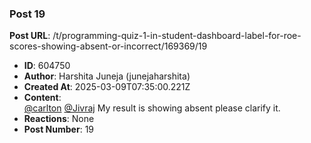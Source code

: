 ### Post 19
**Post URL**: /t/programming-quiz-1-in-student-dashboard-label-for-roe-scores-showing-absent-or-incorrect/169369/19
- **ID**: 604750
- **Author**: Harshita Juneja (junejaharshita)
- **Created At**: 2025-03-09T07:35:00.221Z
- **Content**:  
  <a class="mention" href="/u/carlton">@carlton</a> <a class="mention" href="/u/jivraj">@Jivraj</a> My result is showing absent please clarify it.
- **Reactions**: None
- **Post Number**: 19

